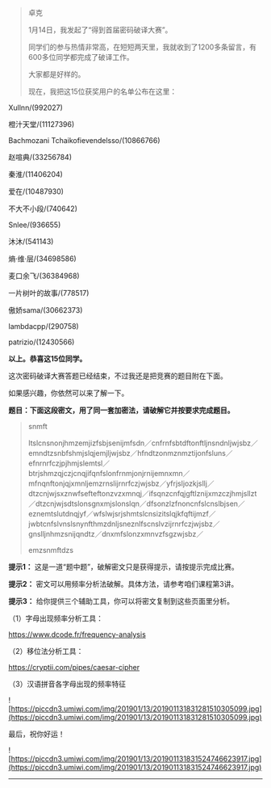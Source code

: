 > 卓克
> 
> 1月14日，我发起了“得到首届密码破译大赛”。
> 
> 同学们的参与热情非常高，在短短两天里，我就收到了1200多条留言，有600多位同学都完成了破译工作。
> 
> 大家都是好样的。
> 
> 现在，我把这15位获奖用户的名单公布在这里：

Xullnn/(992027)

橙汁天堂/(11127396)

Bachmozani Tchaikofievendelsso/(10866766)

赵喧典/(33256784)

秦淮/(11406204)

爱在/(10487930)

不大不小段/(740642)

Snlee/(936655)

沐沐/(541143)

熵·维·层/(34698586)

麦口余飞/(36384968)

一片树叶的故事/(778517)

傲娇sama/(30662373)

lambdacpp/(290758)

patrizio/(12430566)

 **以上。恭喜这15位同学。**

这次密码破译大赛答题已经结束，不过我还是把竞赛的题目附在下面。

如果感兴趣，你依然可以来了解一下。

 **题目：下面这段密文，用了同一套加密法，请破解它并按要求完成题目。** 

> snmft
> 
> 
> 
> ltslcnsnonjhmzemjizfsbjsenijmfsdn／cnfrnfsbtdftonftljnsndnljwjsbz／emndtzsnbfshmjslqjemjljwjsbz／hfndtzonmznmztijonfsluns／efnrnrfczjpjhmjslemtsl／btrjshmzqjczjcnqjifqnfslonfrnmjonjrnijemnxmn／mfnqnftonjqjxmnljemzrnslijrnrfczjwjsbz／yfrjsljozkjsllj／dtzcnjwjsxznwfsefteftonzvzxmnqj／ifsqnzcnfqjgftlznijxmzczjhmjsllzt／dtzcnjwjsdtslonsgnxmjslonslqn／dfsonzlzfnoncnfslcnslbjsen／eznemtslutdnqjyf／wfslwjsrjshmtslcnsizitslqjkfqftijmzf／jwbtcnfslvnslsnynfthmzdnljsneznlfscnslvzijrnrfczjwjsbz／gnslljnhmzsnijqndtz／dnxmfslonzxmnvzfsgzwjsbz／
> 
> 
> 
> emzsnmftdzs

 **提示1：** 这是一道“题中题”，破解密文只是获得提示，请按提示完成比赛。

 **提示2：** 密文可以用频率分析法破解。具体方法，请参考咱们课程第3讲。

 **提示3：** 给你提供三个辅助工具，你可以将密文复制到这些页面里分析。

（1）字母出现频率分析工具：

https://www.dcode.fr/frequency-analysis

（2）移位法分析工具：

https://cryptii.com/pipes/caesar-cipher

（3）汉语拼音各字母出现的频率特征

![https://piccdn3.umiwi.com/img/201901/13/201901131831281510305099.jpg](https://piccdn3.umiwi.com/img/201901/13/201901131831281510305099.jpg)

最后，祝你好运！

![https://piccdn3.umiwi.com/img/201901/13/201901131831524746623917.jpg](https://piccdn3.umiwi.com/img/201901/13/201901131831524746623917.jpg)

---
